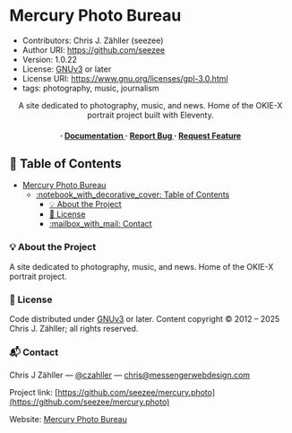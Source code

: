 # Mercury Photo Bureau

* Contributors: Chris J. Zähller (seezee)
* Author URI: <https://github.com/seezee>
* Version: 1.0.22
* License: [GNUv3](https://www.gnu.org/licenses/gpl-3.0.en.html) or later
* License URI: <https://www.gnu.org/licenses/gpl-3.0.html>
* tags: photography, music, journalism

<div align='center'>

A site dedicated to photography, music, and news. Home of the OKIE-X portrait project built with Eleventy.

<h4> <span> · </span> <a href="https://github.com/seezee/mercury.photo/blob/master/README.md"> Documentation </a> <span> · </span> <a href="https://github.com/seezee/mercury.photo/issues"> Report Bug </a> <span> · </span> <a href="https://github.com/seezee/mercury.photo/issues"> Request Feature </a> </h4>

</div>

## :notebook_with_decorative_cover: Table of Contents

- [Mercury Photo Bureau](#mercury-photo-bureau)
  - [:notebook\_with\_decorative\_cover: Table of Contents](#notebook_with_decorative_cover-table-of-contents)
    - [:bulb: About the Project](#bulb-about-the-project)
    - [:pencil: License](#pencil-license)
    - [:mailbox\_with\_mail: Contact](#mailbox_with_mail-contact)

### :bulb: About the Project

A site dedicated to photography, music, and news. Home of the OKIE-X portrait project.

### :pencil: License

Code distributed under [GNUv3](https://www.gnu.org/licenses/gpl-3.0.en.html) or later. Content copyright © 2012 – 2025 Chris J. Zähller; all rights reserved.

### :mailbox_with_mail: Contact

Chris J Zähller — [@czahller](https://x.com/czahller/) — <chris@messengerwebdesign.com>

Project link: [https://github.com/seezee/mercury.photo](https://github.com/seezee/mercury.photo)

Website: [Mercury Photo Bureau](https://mercury.photo)
